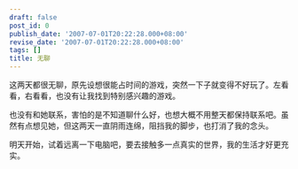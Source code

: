```yaml
---
draft: false
post_id: 0
publish_date: '2007-07-01T20:22:28.000+08:00'
revise_date: '2007-07-01T20:22:28.000+08:00'
tags: []
title: 无聊
---
```


这两天都很无聊，原先设想很能占时间的游戏，突然一下子就变得不好玩了。左看看，右看看，也没有让我找到特别感兴趣的游戏。

也没有和她联系，害怕的是不知道聊什么好，也想大概不用整天都保持联系吧。虽然有点想见她，但这两天一直阴雨连绵，阻挡我的脚步，也打消了我的念头。

明天开始，试着远离一下电脑吧，要去接触多一点真实的世界，我的生活才好更充实。
